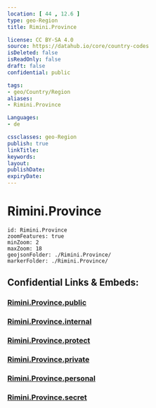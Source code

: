 ```yaml
---
location: [ 44 , 12.6 ] 
type: geo-Region
title: Rimini.Province

license: CC BY-SA 4.0
source: https://datahub.io/core/country-codes
isDeleted: false
isReadOnly: false
draft: false
confidential: public

tags:
- geo/Country/Region
aliases:
- Rimini.Province

Languages:
- de

cssclasses: geo-Region
publish: true
linkTitle: 
keywords: 
layout: 
publishDate: 
expiryDate: 
---
```


# Rimini.Province

```leaflet
id: Rimini.Province
zoomFeatures: true 
minZoom: 2 
maxZoom: 18
geojsonFolder: ./Rimini.Province/
markerFolder: ./Rimini.Province/
```


## Confidential Links & Embeds: 

### [Rimini.Province.public](/_public/\Earth\Continent\Europe\Europe~South\Italy\regions~Italy\Emilia-RomagnaRimini.Province.public.md) 

### [Rimini.Province.internal](/_internal/\Earth\Continent\Europe\Europe~South\Italy\regions~Italy\Emilia-RomagnaRimini.Province.internal.md) 

### [Rimini.Province.protect](/_protect/\Earth\Continent\Europe\Europe~South\Italy\regions~Italy\Emilia-RomagnaRimini.Province.protect.md) 

### [Rimini.Province.private](/_private/\Earth\Continent\Europe\Europe~South\Italy\regions~Italy\Emilia-RomagnaRimini.Province.private.md) 

### [Rimini.Province.personal](/_personal/\Earth\Continent\Europe\Europe~South\Italy\regions~Italy\Emilia-RomagnaRimini.Province.personal.md) 

### [Rimini.Province.secret](/_secret/\Earth\Continent\Europe\Europe~South\Italy\regions~Italy\Emilia-RomagnaRimini.Province.secret.md)

